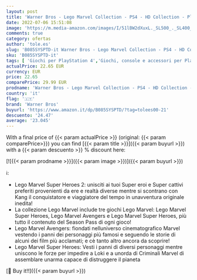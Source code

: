 ```yaml
---
layout: post
title: 'Warner Bros - Lego Marvel Collection - PS4 - HD Collection - PlayStation 4 - Special - PlayStation 4'
date: 2022-07-06 15:51:08
image: 'https://m.media-amazon.com/images/I/51lBW2dXuxL._SL500_._SL400_.jpg'
comments: true
category: ofertas
author: 'tole.es'
slug: 'B085SYSPTD-it Warner Bros - Lego Marvel Collection - PS4 - HD Collection...'
sku: 'B085SYSPTD-it'
tags: [ 'Giochi per PlayStation 4','Giochi, console e accessori per PlayStation 4','Videogiochi','lego','warner bros','🇮🇹', ]
actualPrice: 22.65 EUR
currency: EUR
price: 22.65
comparePrice: 29.99 EUR
prodname: 'Warner Bros - Lego Marvel Collection - PS4 - HD Collection - PlayStation 4 - Special - PlayStation 4'
country: 'it'
flag: '🇮🇹'
brand: 'Warner Bros'
buyurl: 'https://www.amazon.it/dp/B085SYSPTD/?tag=tolees00-21'
descuento: '24.47'
average: '23.045'
---
```


With a final price of {{< param actualPrice >}} (original: {{< param comparePrice>}}) you can find [{{< param title >}}]({{< param buyurl >}}) with a  {{< param descuento >}} % discount here:

[![{{< param prodname >}}]({{< param image >}})]({{< param buyurl >}})

ℹ️:

- Lego Marvel Super Heroes 2: unisciti ai tuoi Super eroi e Super cattivi preferiti provenienti da ere e realtà diverse mentre si scontrano con Kang il conquistatore e viaggiatore del tempo in unavventura originale inedita!
- La collezione Lego Marvel include tre giochi Lego Marvel: Lego Marvel Super Heroes, Lego Marvel Avengers e Lego Marvel Super Heroes, più tutto il contenuto del Season Pass di ogni gioco!
- Lego Marvel Avengers: fiondati nelluniverso cinematografico Marvel vestendo i panni dei personaggi più famosi e seguendo le storie di alcuni dei film più acclamati; e cè tanto altro ancora da scoprire!
- Lego Marvel Super Heroes: Vesti i panni di diversi personaggi mentre uniscono le forze per impedire a Loki e a unorda di Criminali Marvel di assemblare unarma capace di distruggere il pianeta

[🛒 Buy it!!]({{< param buyurl >}})
